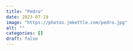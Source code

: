 ```yaml
---
title: "Pedro"
date: 2023-07-19
image: "https://photos.jmkettle.com/pedro.jpg"
alt: ""
categories: []
draft: false
---
```

